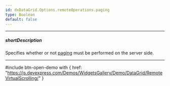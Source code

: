 ```yaml
---
id: dxDataGrid.Options.remoteOperations.paging
type: Boolean
default: false
---
```

---
##### shortDescription
Specifies whether or not [paging](/api-reference/10%20UI%20Components/GridBase/1%20Configuration/paging '/Documentation/ApiReference/UI_Components/dxDataGrid/Configuration/paging/') must be performed on the server side.

---
#include btn-open-demo with {
    href: "https://js.devexpress.com/Demos/WidgetsGallery/Demo/DataGrid/RemoteVirtualScrolling/"
}